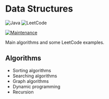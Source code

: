# Data Structures

![Java](https://img.shields.io/badge/java-%23ED8B00.svg?style=for-the-badge&logo=openjdk&logoColor=white) ![LeetCode](https://img.shields.io/badge/LeetCode-000000?style=for-the-badge&logo=LeetCode&logoColor=#d16c06)

[![Maintenance](https://img.shields.io/badge/Maintained%3F-yes-green.svg)](https://GitHub.com/Naereen/StrapDown.js/graphs/commit-activity)

Main algorithms and some LeetCode examples.

## Algorithms

- Sorting algorithms
- Searching algorithms
- Graph algorithms
- Dynamic programming
- Recursion
